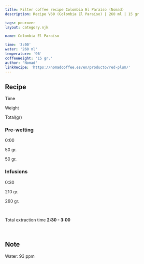 ```yaml
---
title: Filter coffee recipe Colombia El Paraíso (Nomad)
description: Recipe V60 (Colombia El Paraíso) | 260 ml | 15 gr

tags: pourover
layout: category.njk

name: Colombia El Paraíso

time: '3:00'
water: '260 ml'
temperature: '96'
coffeeWeight: '15 gr.'
author: 'Nomad'
linkRecipe: 'https://nomadcoffee.es/en/producto/red-plum/'
---
```


## Recipe


<div class="time-line">

Time

Weight

Total(gr)

</div>

### Pre-wetting

<div class="time-line">

0:00

50 gr.

50 gr.

</div>


### Infusions

<div class="time-line">

0:30

210 gr.

260 gr.

</div>

<br>

Total extraction time __2:30 - 3:00__

<br>
<div class="info-warm">

## Note

Water: 93 ppm
</div>


